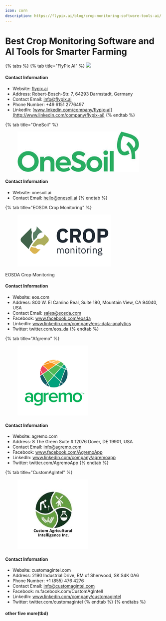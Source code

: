 ```yaml
---
icon: corn
description: https://flypix.ai/blog/crop-monitoring-software-tools-ai/
---
```


# Best Crop Monitoring Software and AI Tools for Smarter Farming

{% tabs %}
{% tab title="FlyPix AI" %}
![](https://flypix.ai/wp-content/uploads/2023/01/flypixai-Green-header-logo.png)

#### Contact Information

* Website: [flypix.ai](https://flypix.ai/)
* Address: Robert-Bosch-Str. 7, 64293 Darmstadt, Germany
* Contact Email: [info@flypix.ai](mailto:info@flypix.ai)
* Phone Number: +49 6151 2776497
* LinkedIn: [www.linkedin.com/company/flypix-ai](http://www.linkedin.com/company/flypix-ai)
{% endtab %}

{% tab title="OneSoil" %}
<figure><img src=".gitbook/assets/image (45).png" alt=""><figcaption></figcaption></figure>



#### Contact Information

* Website: onesoil.ai
* Contact Email: hello@onesoil.ai
{% endtab %}

{% tab title="EOSDA Crop Monitoring" %}
<figure><img src=".gitbook/assets/image (46).png" alt=""><figcaption></figcaption></figure>

EOSDA Crop Monitoring

#### Contact Information

* Website: eos.com
* Address: 800 W. El Camino Real, Suite 180, Mountain View, CA 94040, USA
* Contact Email: sales@eosda.com
* Facebook: www.facebook.com/eosda
* LinkedIn: www.linkedin.com/company/eos-data-analytics
* Twitter: twitter.com/eos\_da
{% endtab %}

{% tab title="Afgremo" %}


<figure><img src=".gitbook/assets/image (47).png" alt=""><figcaption></figcaption></figure>



#### Contact Information

* Website: agremo.com
* Address: 8 The Green Suite # 12076 Dover, DE 19901, USA
* Contact Email: info@agremo.com
* Facebook: www.facebook.com/AgremoApp
* LinkedIn: www.linkedin.com/company/agremoapp
* Twitter: twitter.com/AgremoApp
{% endtab %}

{% tab title="CustomAgIntel" %}
<figure><img src=".gitbook/assets/image (48).png" alt=""><figcaption></figcaption></figure>



#### Contact Information

* Website: customagintel.com
* Address: 2190 Industrial Drive, RM of Sherwood, SK S4K 0A6
* Phone Number: +1 (855) 476 4276
* Contact Email: info@customagintel.com
* Facebook: m.facebook.com/CustomAgIntell
* LinkedIn: www.linkedin.com/company/customagintel
* Twitter: twitter.com/customagintel
{% endtab %}
{% endtabs %}

#### other five more(tbd)
